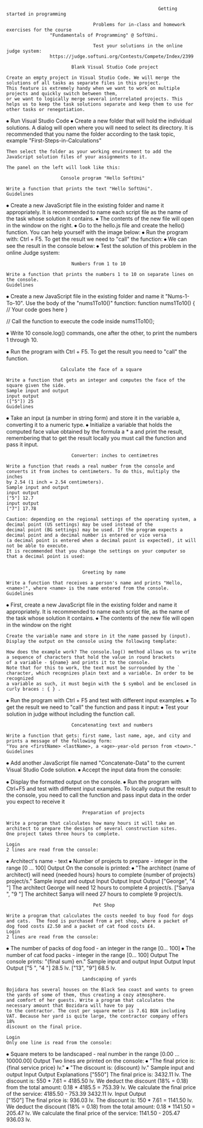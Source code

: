                                                             Getting started in programming
                                                            
                                    Problems for in-class and homework exercises for the course 
				    "Fundamentals of Programming" @ SoftUni.
                                    
                                    Test your solutions in the online judge system: 
				    https://judge.softuni.org/Contests/Compete/Index/2399 
				    
							Blank Visual Studio Code project

	Create an empty project in Visual Studio Code. We will merge the solutions of all tasks as separate files in this project.
	This feature is extremely handy when we want to work on multiple projects and quickly switch between them,
	or we want to logically merge several interrelated projects. This helps us to keep the task solutions separate and keep them to use for
	other tasks or renegotiation.
	
⦁ Run Visual Studio Code
⦁ Create a new folder that will hold the individual solutions. A dialog will open where you will need to select its directory. It is recommended that you name the folder according to the task topic, example "First-Steps-in-Calculations"
 
	Then select the folder as your working environment to add the JavaScript solution files of your assignments to it. 
 
	The panel on the left will look like this:
 
						Console program "Hello SoftUni"
						
	Write a function that prints the text "Hello SoftUni".
	Guidelines
⦁ Create a new JavaScript file in the existing folder and name it appropriately. It is recommended to name each script file as the name of the task whose solution it contains.
⦁ The contents of the new file will open in the window on the right.
⦁ Go to the hello.js file and create the hello() function. You can help yourself with the image below: 
⦁ Run the program with: Ctrl + F5. To get the result we need to "call" the function:
⦁ We can see the result in the console below:
⦁ Test the solution of this problem in the online Judge system:
 
							Numbers from 1 to 10
							
	Write a function that prints the numbers 1 to 10 on separate lines on the console.
	Guidelines
⦁ Create a new JavaScript file in the existing folder and name it "Nums-1-To-10". Use the body of the "nums1To10()" function:
function nums1To10() {
    // Your code goes here
}

// Call the function to execute the code inside
nums1To10();
	
⦁ Write 10 console.log() commands, one after the other, to print the numbers 1 through 10.
 
⦁ Run the program with Ctrl + F5. To get the result you need to "call" the function.	

						Calculate the face of a square

	Write a function that gets an integer and computes the face of the square given the side. 
	Sample input and output
	input output
	(["5"]) 25
	Guidelines
⦁ Take an input (a number in string form) and store it in the variable a, converting it to a numeric type. 
⦁ Initialize a variable that holds the computed face value obtained by the formula
 	a * a and print the result, remembering that to get the result locally you must call the function and pass it input.

 
							Converter: inches to centimetres
							
	Write a function that reads a real number from the console and converts it from inches to centimeters. To do this, multiply the inches
	by 2.54 (1 inch = 2.54 centimeters).
	Sample input and output
	input output
	["5"] 12.7
	input output
	["7"] 17.78

	Caution: depending on the regional settings of the operating system, a decimal point (US settings) may be used instead of the
	decimal point (BG settings) may be used. If the program expects a decimal point and a decimal number is entered or vice versa
	(a decimal point is entered when a decimal point is expected), it will not be able to execute.
	It is recommended that you change the settings on your computer so that a decimal point is used:
 
 
								Greeting by name
								
	Write a function that receives a person's name and prints "Hello, <name>!", where <name> is the name entered from the console.
	Guidelines
	
⦁ First, create a new JavaScript file in the existing folder and name it appropriately. It is recommended to name each script file,
	as the name of the task whose solution it contains.
⦁ The contents of the new file will open in the window on the right
 
 	Create the variable name and store in it the name passed by (input).
	Display the output on the console using the following template:
 
	How does the example work? The console.log() method allows us to write a sequence of characters that hold the value in round brackets
	of a variable - ${name} and prints it to the console.
	Note that for this to work, the text must be surrounded by the ` character, which recognizes plain text and a variable. In order to be recognized
	a variable as such, it must begin with the $ symbol and be enclosed in curly braces : { } .
⦁ Run the program with Ctrl + F5 and test with different input examples. 
⦁ To get the result we need to "call" the function and pass it input:
⦁ Test your solution in judge without including the function call.

							Concatenating text and numbers
							
 	Write a function that gets: first name, last name, age, and city and prints a message of the following form: 
	"You are <firstName> <lastName>, a <age>-year-old person from <town>."
	Guidelines
⦁ Add another JavaScript file named "Concatenate-Data" to the current Visual Studio Code solution.
⦁ Accept the input data from the console:
 
⦁ Display the formatted output on the console.
⦁ Run the program with Ctrl+F5 and test with different input examples. To locally output the result to the console,
	you need to call the function and pass input data in the order you expect to receive it

 
								Preparation of projects
								
	Write a program that calculates how many hours it will take an architect to prepare the designs of several construction sites.
	One project takes three hours to complete.
	
	Login
	2 lines are read from the console:
⦁ Architect's name - text
⦁ Number of projects to prepare - integer in the range [0 ... 100]
	Output
	On the console is printed:
⦁ "The architect {name of architect} will need {needed hours} hours to complete {number of projects} project/s."
	Sample input and output
	Input Output Input Output
	["George",
	"4 "] The architect George will need 12 hours to complete 4 project/s. ["Sanya ",
	"9 "]
	The architect Sanya will need 27 hours to complete 9 project/s.
	
									Pet Shop
									
	Write a program that calculates the costs needed to buy food for dogs and cats.  The food is purchased from a pet shop, where a packet of dog food costs £2.50 and a packet of cat food costs £4.
	Login
	2 lines are read from the console:
⦁ The number of packs of dog food - an integer in the range [0... 100]
⦁ The number of cat food packs - integer in the range [0... 100]
	Output
	The console prints: 
	"{final sum} en."
	Sample input and output
	Input Output Input Output
	["5 ",
	"4 "] 28.5 lv. ["13",
	"9"]
	68.5 lv.
	
								Landscaping of yards
								
	Bojidara has several houses on the Black Sea coast and wants to green the yards of some of them, thus creating a cozy atmosphere. 
	and comfort of her guests. Write a program that calculates the necessary amount that Bozidara will have to pay
	to the contractor. The cost per square meter is 7.61 BGN including VAT. Because her yard is quite large, the contractor company offers 18% 
	discount on the final price.
	
	Login
	Only one line is read from the console:
⦁ Square meters to be landscaped - real number in the range [0.00 ... 10000.00]
	Output
	Two lines are printed on the console:
⦁ "The final price is: {final service price} lv."
⦁ "The discount is: {discount} lv."
	Sample input and output
	Input Output Explanations
	["550"]
	The final price is: 3432.11 lv.
	The discount is:
	550 * 7.61 = 4185.50 lv.
	We deduct the discount (18% = 0.18) from the total amount:
	0.18 * 4185.5 = 753.39 lv.
	We calculate the final price of the service:
	4185.50 - 753.39 3432.11 lv.
	Input Output	
	["150"]
	The final price is: 936.03 lv.
	The discount is:
	150 * 7.61 = 1141.50 lv.
	We deduct the discount (18% = 0.18) from the total amount:
	0.18 * 1141.50 = 205.47 lv.
	We calculate the final price of the service:
	1141.50 - 205.47 936.03 lv.
